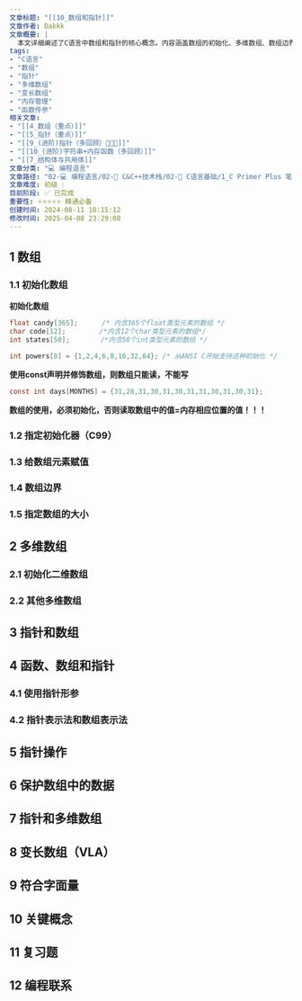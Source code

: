 ```yaml
---
文章标题: "[[10_数组和指针]]" 
文章作者: Dakkk
文章概要: |
  本文详细阐述了C语言中数组和指针的核心概念。内容涵盖数组的初始化、多维数组、数组边界、指针与数组的关系、指针操作，以及函数参数传递。同时介绍了C99的指定初始化器和变长数组(VLA)等进阶特性。
tags:
- "C语言"
- "数组"
- "指针"
- "多维数组"
- "变长数组"
- "内存管理"
- "函数传参"
相关文章:
- "[[4_数组（重点）]]"
- "[[5_指针（重点）]]"
- "[[9_(进阶)指针（多回顾）📕📕📕]]"
- "[[10_(进阶)字符串+内存函数（多回顾）]]"
- "[[7_结构体与共用体]]"
文章分类: "💻 编程语言"
文章路径: "02-💻 编程语言/02-🔷 C&C++技术栈/02-📖 C语言基础/1_C Primer Plus 笔记（看不下）/10_数组和指针.md"
文章难度: 初级 💧
目前阶段: ✅ 已完成
重要性: ⭐⭐⭐⭐⭐ 精通必备
创建时间: 2024-08-11 18:15:12
修改时间: 2025-04-08 23:29:08
---
```


## 1 数组

### 1.1 初始化数组

**初始化数组**
```c
float candy[365];　　　 /* 内含365个float类型元素的数组 */
char code[12];　　　　　/*内含12个char类型元素的数组*/
int states[50];　　　　 /*内含50个int类型元素的数组 */

int powers[8] = {1,2,4,6,8,16,32,64}; /* 从ANSI C开始支持这种初始化 */
```

**使用const声明并修饰数组，则数组只能读，不能写**
```c
const int days[MONTHS] = {31,28,31,30,31,30,31,31,30,31,30,31};
```

**数组的使用，必须初始化，否则读取数组中的值=内存相应位置的值！！！**



### 1.2 指定初始化器（C99）

### 1.3 给数组元素赋值

### 1.4 数组边界

### 1.5 指定数组的大小

## 2 多维数组

### 2.1 初始化二维数组

### 2.2 其他多维数组

## 3 指针和数组

## 4 函数、数组和指针

### 4.1 使用指针形参

### 4.2 指针表示法和数组表示法
## 5 指针操作

## 6 保护数组中的数据

## 7 指针和多维数组

## 8 变长数组（VLA）

## 9 符合字面量

## 10 关键概念

## 11 复习题

## 12 编程联系